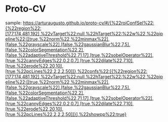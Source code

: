 # Proto-CV

sample: https://arturaugusto.github.io/proto-cv/#/{%22roiConfSel%22:{%22region%22:[177,174,481,192],%22vTarget%22:null,%22hTarget%22:%22w%22,%22pipeline%22:[[true,%22norm%22,%22minmax%22],[false,%22grayscale%22],[false,%22gaussianBlur%22,7,5],[false,%22colorSegmentation%22,2],[false,%22adaptiveThreshold%22,71,17],[true,%22sobelOperator%22],[true,%22cannyEdges%22,0.2,0.7],[true,%22dilate%22,7,10],[true,%22erode%22,20,10],[true,%22pcLines%22,2,2,2,50]]},%22confs%22:[{%22region%22:[177,174,481,192],%22vTarget%22:null,%22hTarget%22:%22w%22,%22pipeline%22:[[true,%22norm%22,%22minmax%22],[false,%22grayscale%22],[false,%22gaussianBlur%22,7,5],[false,%22colorSegmentation%22,2],[false,%22adaptiveThreshold%22,71,17],[true,%22sobelOperator%22],[true,%22cannyEdges%22,0.2,0.7],[true,%22dilate%22,7,10],[true,%22erode%22,20,10],[true,%22pcLines%22,2,2,2,50]]}],%22showpp%22:true}